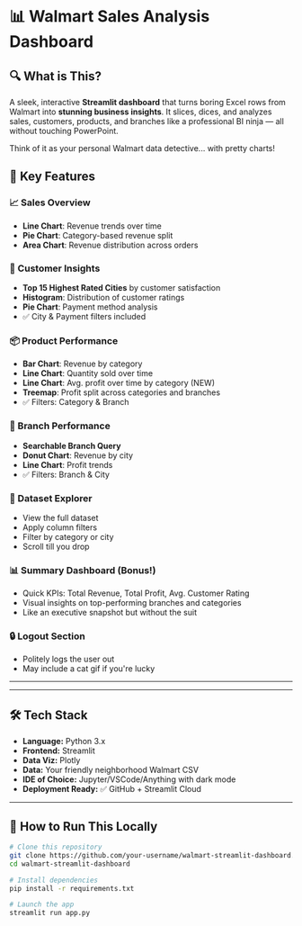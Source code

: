 # 📊 Walmart Sales Analysis Dashboard


## 🔍 What is This?

A sleek, interactive **Streamlit dashboard** that turns boring Excel rows from Walmart into **stunning business insights**. It slices, dices, and analyzes sales, customers, products, and branches like a professional BI ninja — all without touching PowerPoint.

Think of it as your personal Walmart data detective... with pretty charts!


## 🎯 Key Features

### 📈 Sales Overview  
- **Line Chart**: Revenue trends over time  
- **Pie Chart**: Category-based revenue split  
- **Area Chart**: Revenue distribution across orders  

### 👥 Customer Insights  
- **Top 15 Highest Rated Cities** by customer satisfaction  
- **Histogram**: Distribution of customer ratings  
- **Pie Chart**: Payment method analysis  
- ✅ City & Payment filters included  

### 📦 Product Performance  
- **Bar Chart**: Revenue by category  
- **Line Chart**: Quantity sold over time  
- **Line Chart**: Avg. profit over time by category (NEW)  
- **Treemap**: Profit split across categories and branches  
- ✅ Filters: Category & Branch  

### 🏪 Branch Performance  
- **Searchable Branch Query**  
- **Donut Chart**: Revenue by city  
- **Line Chart**: Profit trends  
- ✅ Filters: Branch & City  

### 📂 Dataset Explorer  
- View the full dataset  
- Apply column filters  
- Filter by category or city  
- Scroll till you drop  

### 📊 Summary Dashboard (Bonus!)  
- Quick KPIs: Total Revenue, Total Profit, Avg. Customer Rating  
- Visual insights on top-performing branches and categories  
- Like an executive snapshot but without the suit  

### 🔒 Logout Section  
- Politely logs the user out  
- May include a cat gif if you're lucky  

---

---

## 🛠️ Tech Stack

- **Language:** Python 3.x  
- **Frontend:** Streamlit  
- **Data Viz:** Plotly  
- **Data:** Your friendly neighborhood Walmart CSV  
- **IDE of Choice:** Jupyter/VSCode/Anything with dark mode  
- **Deployment Ready:** ✅ GitHub + Streamlit Cloud

---

## 🚀 How to Run This Locally

```bash
# Clone this repository
git clone https://github.com/your-username/walmart-streamlit-dashboard.git
cd walmart-streamlit-dashboard

# Install dependencies
pip install -r requirements.txt

# Launch the app
streamlit run app.py
